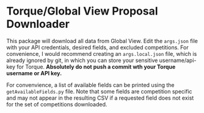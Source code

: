 # Torque/Global View Proposal Downloader

This package will download all data from Global View. Edit the `args.json` file with your API credentials, desired fields, and excluded competitions. For convenience, I would recommend creating an `args.local.json` file, which is already ignored by git, in which you can store your sensitive username/api-key for Torque. __Absolutely do not push a commit wth your Torque username or API key.__

For convenvience, a list of available fields can be printed using the `getAvailableFields.py` file. Note that some fields are competition specific and may not appear in the resulting CSV if a requested field does not exist for the set of competitions downloaded.
